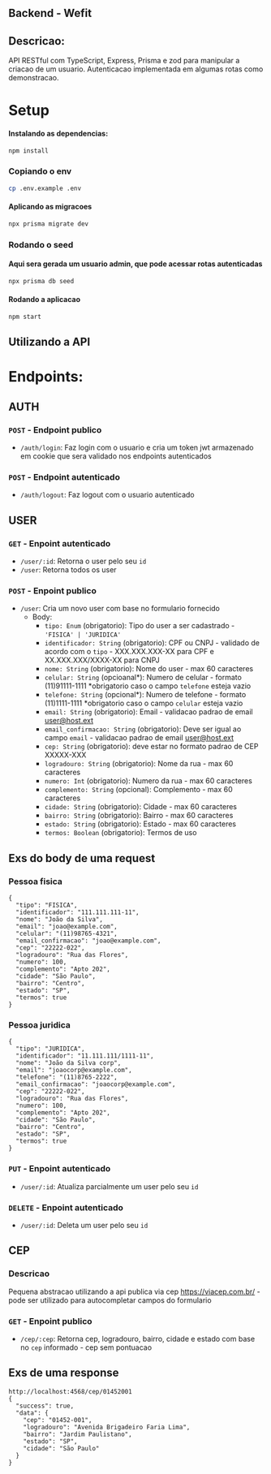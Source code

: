 ## Backend - Wefit

## Descricao:

API RESTful com TypeScript, Express, Prisma e zod para manipular a criacao de um usuario.
Autenticacao implementada em algumas rotas como demonstracao.

# Setup

#### Instalando as dependencias:

```bash
npm install
```

### Copiando o env

```bash
cp .env.example .env
```

#### Aplicando as migracoes

```bash
npx prisma migrate dev
```

### Rodando o seed
#### Aqui sera gerada um usuario admin, que pode acessar rotas autenticadas

```bash
npx prisma db seed
```

#### Rodando a aplicacao

```bash
npm start
```


## Utilizando a API

# Endpoints:

## AUTH

### `POST` - Endpoint publico

- `/auth/login`: Faz login com o usuario e cria um token jwt armazenado em cookie que sera validado nos endpoints autenticados

### `POST` - Endpoint autenticado

- `/auth/logout`: Faz logout com o usuario autenticado

## USER

### `GET` - Enpoint autenticado

- `/user/:id`: Retorna o user pelo seu `id`
- `/user`: Retorna todos os user

### `POST` - Enpoint publico

- `/user`: Cria um novo user com base no formulario fornecido
  - Body:
    - `tipo: Enum` (obrigatorio): Tipo do user a ser cadastrado - `'FISICA' | 'JURIDICA'`
    - `identificador: String` (obrigatorio): CPF ou CNPJ - validado de acordo com o `tipo` - XXX.XXX.XXX-XX para CPF e XX.XXX.XXX/XXXX-XX para CNPJ
    - `nome: String` (obrigatorio): Nome do user - max 60 caracteres
    - `celular: String` (opcioanal*): Numero de celular - formato (11)91111-1111 *obrigatorio caso o campo `telefone` esteja vazio
    - `telefone: String` (opcional*): Numero de telefone - formato (11)1111-1111 *obrigatorio caso o campo `celular` esteja vazio
    - `email: String` (obrigatorio): Email - validacao padrao de email user@host.ext
    - `email_confirmacao: String` (obrigatorio): Deve ser igual ao campo `email` - validacao padrao de email user@host.ext
    - `cep: String` (obrigatorio): deve estar no formato padrao de CEP XXXXX-XXX
    - `logradouro: String` (obrigatorio): Nome da rua  - max 60 caracteres
    - `numero: Int` (obrigatorio): Numero da rua - max 60 caracteres
    - `complemento: String` (opcional): Complemento - max 60 caracteres
    - `cidade: String` (obrigatorio): Cidade - max 60 caracteres
    - `bairro: String` (obrigatorio): Bairro - max 60 caracteres
    - `estado: String` (obrigatorio): Estado - max 60 caracteres
    - `termos: Boolean` (obrigatorio): Termos de uso 

## Exs do body de uma request

### Pessoa fisica
```
{
  "tipo": "FISICA",
  "identificador": "111.111.111-11",
  "nome": "João da Silva",
  "email": "joao@example.com",
  "celular": "(11)98765-4321",
  "email_confirmacao": "joao@example.com",
  "cep": "22222-022",
  "logradouro": "Rua das Flores",
  "numero": 100,
  "complemento": "Apto 202",
  "cidade": "São Paulo",
  "bairro": "Centro",
  "estado": "SP",
  "termos": true
}
```
### Pessoa juridica
```
{
  "tipo": "JURIDICA",
  "identificador": "11.111.111/1111-11",
  "nome": "João da Silva corp",
  "email": "joaocorp@example.com",
  "telefone": "(11)8765-2222",
  "email_confirmacao": "joaocorp@example.com",
  "cep": "22222-022",
  "logradouro": "Rua das Flores",
  "numero": 100,
  "complemento": "Apto 202",
  "cidade": "São Paulo",
  "bairro": "Centro",
  "estado": "SP",
  "termos": true
}
```

### `PUT` - Enpoint autenticado

- `/user/:id`: Atualiza parcialmente um user pelo seu `id`

### `DELETE` - Enpoint autenticado

- `/user/:id`: Deleta um user pelo seu `id`


## CEP 
### Descricao

Pequena abstracao utilizando a api publica via cep https://viacep.com.br/ - pode ser utilizado para autocompletar campos do formulario

### `GET` - Enpoint publico

- `/cep/:cep`: Retorna cep, logradouro, bairro, cidade e estado com base no `cep` informado - cep sem pontuacao 

## Exs de uma response 
```
http://localhost:4568/cep/01452001
{
  "success": true,
  "data": {
    "cep": "01452-001",
    "logradouro": "Avenida Brigadeiro Faria Lima",
    "bairro": "Jardim Paulistano",
    "estado": "SP",
    "cidade": "São Paulo"
  }
}
```


